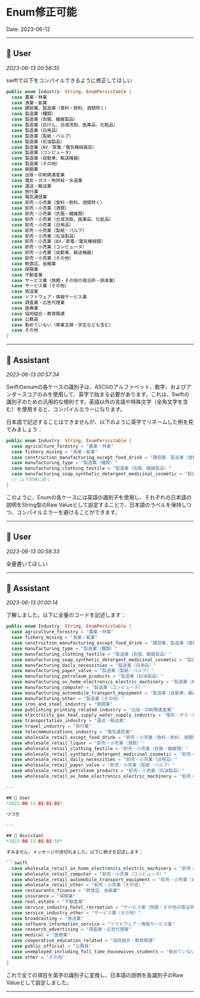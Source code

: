 # Enum修正可能

Date: 2023-06-12

---

## 👤 User
*2023-06-13 00:56:35*

swiftで以下をコンパイルできるように修正してほしい

```swift
public enum Industry: String, EnumPersistable {
  case 農業・林業
  case 漁業・鉱業
  case 建設業、製造業（食料・飲料、酒類除く）
  case 製造業（種類）
  case 製造業（衣服、繊維製品）
  case 製造業（石けん、合成洗剤、医薬品、化粧品）
  case 製造業（日用品）
  case 製造業（製紙・バルブ）
  case 製造業（石油製品）
  case 製造業（AV／家電／電気機械器具）
  case 製造業（コンピュータ）
  case 製造業（自動車、輸送機器）
  case 製造業（その他）
  case 鉄鋼業
  case 出版・印刷関連産業
  case 電気・ガス・熱供給・水道業
  case 運送・輸送業
  case 旅行業
  case 電気通信業
  case 卸売・小売業（食料・飲料、酒類除く）
  case 卸売・小売業（酒類）
  case 卸売・小売業（衣服・繊維類）
  case 卸売・小売業（合成洗剤、医薬品、化粧品）
  case 卸売・小売業（日用品）
  case 卸売・小売業（製紙・バルブ）
  case 卸売・小売業（石油製品）
  case 卸売・小売業（AV／家電／電気機械類）
  case 卸売・小売業（コンピュータ）
  case 卸売・小売業（自動車、輸送機器）
  case 卸売・小売業（その他）
  case 飲食店、金融業
  case 保険業
  case 不動産業
  case サービス業（旅館・その他の宿泊所・娯楽業）
  case サービス業（その他）
  case 放送業
  case ソフトウェア・情報サービス業
  case 調査業・広告代理業
  case 医療業
  case 協同組合・教育関連
  case 公務員
  case 勤めていない（専業主婦・学生なども含む）
  case その他
}
```

---

## 🤖 Assistant
*2023-06-13 00:57:34*

Swiftのenumの各ケースの識別子は、ASCIIのアルファベット、数字、およびアンダースコアのみを使用して、英字で始まる必要があります。これは、Swiftの識別子のための汎用的な規則です。英語以外の言語や特殊文字（全角文字を含む）を使用すると、コンパイルエラーになります。

日本語で記述することはできませんが、以下のように英字でリネームした例を見てみましょう：

```swift
public enum Industry: String, EnumPersistable {
  case agriculture_forestry = "農業・林業"
  case fishery_mining = "漁業・鉱業"
  case construction_manufacturing_except_food_drink = "建設業、製造業（食料・飲料、酒類除く）"
  case manufacturing_type = "製造業（種類）"
  case manufacturing_clothing_textile = "製造業（衣服、繊維製品）"
  case manufacturing_soap_synthetic_detergent_medicinal_cosmetic = "製造業（石けん、合成洗剤、医薬品、化粧品）"
  // 以下同様に続く
}
```

このように、Enumの各ケースには英語の識別子を使用し、それぞれの日本語の説明をString型のRaw Valueとして設定することで、日本語のラベルを保持しつつ、コンパイルエラーを避けることができます。

---

## 👤 User
*2023-06-13 00:58:33*

全量書いてほしい

---

## 🤖 Assistant
*2023-06-13 01:00:14*

了解しました。以下に全量のコードを記述します：

```swift
public enum Industry: String, EnumPersistable {
  case agriculture_forestry = "農業・林業"
  case fishery_mining = "漁業・鉱業"
  case construction_manufacturing_except_food_drink = "建設業、製造業（食料・飲料、酒類除く）"
  case manufacturing_type = "製造業（種類）"
  case manufacturing_clothing_textile = "製造業（衣服、繊維製品）"
  case manufacturing_soap_synthetic_detergent_medicinal_cosmetic = "製造業（石けん、合成洗剤、医薬品、化粧品）"
  case manufacturing_daily_necessities = "製造業（日用品）"
  case manufacturing_paper_valve = "製造業（製紙・バルブ）"
  case manufacturing_petroleum_products = "製造業（石油製品）"
  case manufacturing_av_home_electronics_electric_machinery = "製造業（AV／家電／電気機械器具）"
  case manufacturing_computer = "製造業（コンピュータ）"
  case manufacturing_automobile_transport_equipment = "製造業（自動車、輸送機器）"
  case manufacturing_other = "製造業（その他）"
  case iron_and_steel_industry = "鉄鋼業"
  case publishing_printing_related_industry = "出版・印刷関連産業"
  case electricity_gas_heat_supply_water_supply_industry = "電気・ガス・熱供給・水道業"
  case transportation_industry = "運送・輸送業"
  case travel_industry = "旅行業"
  case telecommunications_industry = "電気通信業"
  case wholesale_retail_except_food_drink = "卸売・小売業（食料・飲料、酒類除く）"
  case wholesale_retail_liquor = "卸売・小売業（酒類）"
  case wholesale_retail_clothing_textile = "卸売・小売業（衣服・繊維類）"
  case wholesale_retail_synthetic_detergent_medicinal_cosmetic = "卸売・小売業（合成洗剤、医薬品、化粧品）"
  case wholesale_retail_daily_necessities = "卸売・小売業（日用品）"
  case wholesale_retail_paper_valve = "卸売・小売業（製紙・バルブ）"
  case wholesale_retail_petroleum_products = "卸売・小売業（石油製品）"
  case wholesale_retail_av_home_electronics_electric_machinery = "卸売・小売業

---

## 👤 User
*2023-06-13 01:01:01*

つづき

---

## 🤖 Assistant
*2023-06-13 01:01:58*

すみません、メッセージが途切れました。以下に続きを記述します：

```swift
  case wholesale_retail_av_home_electronics_electric_machinery = "卸売・小売業（AV／家電／電気機械器具）"
  case wholesale_retail_computer = "卸売・小売業（コンピュータ）"
  case wholesale_retail_automobile_transport_equipment = "卸売・小売業（自動車、輸送機器）"
  case wholesale_retail_other = "卸売・小売業（その他）"
  case restaurants_finance = "飲食店、金融業"
  case insurance = "保険業"
  case real_estate = "不動産業"
  case service_industry_hotel_recreation = "サービス業（旅館・その他の宿泊所・娯楽業）"
  case service_industry_other = "サービス業（その他）"
  case broadcasting = "放送業"
  case software_information_service = "ソフトウェア・情報サービス業"
  case research_advertising = "調査業・広告代理業"
  case medical = "医療業"
  case cooperative_education_related = "協同組合・教育関連"
  case public_official = "公務員"
  case unemployed_including_full_time_housewives_students = "勤めていない（専業主婦・学生なども含む）"
  case other = "その他"
}
```
これで全ての項目を英字の識別子に変換し、日本語の説明を各識別子のRaw Valueとして設定しました。

---
